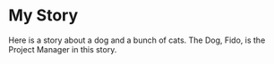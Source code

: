 # My Story
Here is a story about a dog and a bunch of cats. The Dog, Fido, is the Project Manager in this story.

